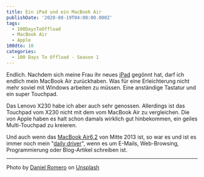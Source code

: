 ```yaml
---
title: Ein iPad und ein MacBook Air
publishDate: '2020-08-19T04:00:00.000Z'
tags:
  - 100DaysToOffload
  - MacBook Air
  - Apple
100dto: 10
categories:
  - 100 Days To Offload - Season 1
---
```


Endlich. Nachdem sich meine Frau ihr neues [iPad](https://www.apple.com/de/ipad-pro/) gegönnt hat, darf ich endlich mein MacBook Air zurückhaben. Was für eine Erleichterung nicht mehr soviel mit Windows arbeiten zu müssen. Eine anständige Tastatur und ein super Touchpad.

Das Lenovo X230 habe ich aber auch sehr genossen. Allerdings ist das Touchpad vom X230 nicht mit dem vom MacBook Air zu vergleichen. Die von Apple haben es halt schon damals wirklich gut hinbekommen, ein geiles Multi-Touchpad zu kreieren.

Und auch wenn das [MacBook Air6,2](https://everymac.com/systems/apple/macbook-air/specs/macbook-air-core-i5-1.3-13-mid-2013-specs.html) von Mitte 2013 ist, so war es und ist es immer noch mein "[daily driver](https://www.urbandictionary.com/define.php?term=daily+driver)", wenn es um E-Mails, Web-Browsing, Programmierung oder Blog-Artikel schreiben ist.

---

Photo by [Daniel Romero](https://unsplash.com/@rmrdnl) on [Unsplash](https://unsplash.com/s/photos/macbook-air)